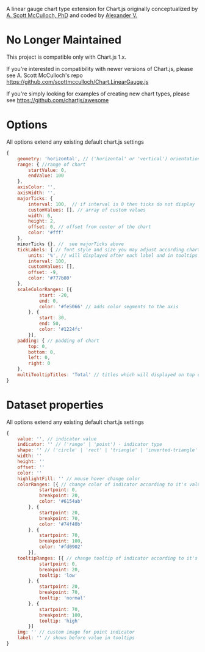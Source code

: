 A linear gauge chart type extension for Chart.js originally conceptualized by [A. Scott McCulloch, PhD](http://www.tapintu.com) and coded by [Alexander V.](https://www.elance.com/s/alexj874/)

# No Longer Maintained

This project is compatible only with Chart.js 1.x.

If you're interested in compatibility with newer versions of Chart.js, please see A. Scott McCulloch's repo https://github.com/scottmcculloch/Chart.LinearGauge.js

If you're simply looking for examples of creating new chart types, please see https://github.com/chartjs/awesome

# Options

All options extend any existing default chart.js settings

```javascript
{
	geometry: 'horizontal', // ('horizontal' or 'vertical') orientation of the chart
	range: { //range of chart
		startValue: 0,
		endValue: 100
	},
	axisColor: '',
	axisWidth: '',
	majorTicks: {
		interval: 100,	// if interval is 0 then ticks do not display
		customValues: [], // array of custom values
		width: 6,
		height: 2,
		offset: 0, // offset from center of the chart
		color: '#fff'
	},
	minorTicks {}, //  see majorTicks above
	tickLabels: { // font style and size you may adjust according chart.js settings
		units: '%', // will displayed after each label and in tooltips
		interval: 100,
		customValues: [],
		offset: -9,
		color: '#777b80'
	},
	scaleColorRanges: [{
			start: -20,
			end: 0,
			color: '#fe5066' // adds color segments to the axis
		}, {
			start: 30,
			end: 50,
			color: '#1224fc'
		}],
	padding: { // padding of chart
		top: 0,
		bottom: 0,
		left: 0,
		right: 0
	},
	multiTooltipTitles: 'Total' // titles which will displayed on top of multitooltip popup
}
```

# Dataset properties

All options extend any existing default chart.js settings

```javascript
{
	value: '', // indicator value
	indicator: '' // ('range' | 'point') - indicator type
	shape: '' // ('circle' | 'rect' | 'triangle' | 'inverted-triangle' | 'bowtie' | 'diamond') - shape for point indicator
	width: ''
	height: ''
	offset: ''
	color: ''
	highlightFill: '' // mouse hover change color
	colorRanges: [{ // change color of indicator according to it's value
			startpoint: 0, 
			breakpoint: 20, 
			color: '#6154ab'
		}, { 
			startpoint: 20, 
			breakpoint: 70, 
			color: '#74f40b'
		}, {
			startpoint: 70, 
			breakpoint: 100, 
			color: '#fd0902'
		}],
	tooltipRanges: [{ // change tooltip of indicator according to it's value
			startpoint: 0, 
			breakpoint: 20, 
			tooltip: 'low'
		}, { 
			startpoint: 20, 
			breakpoint: 70, 
			tooltip: 'normal'
		}, {
			startpoint: 70, 
			breakpoint: 100, 
			tooltip: 'high'
		}]
	img: '' // custom image for point indicator
	label: '' // shows before value in tooltips
}
